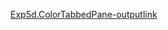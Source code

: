 [Exp5d.ColorTabbedPane-outputlink](https://github.com/Divyaprabhu784/Divya-4AL22CS040--Java/blob/main/Exp5d.JavaSwings-4/s7.png)
